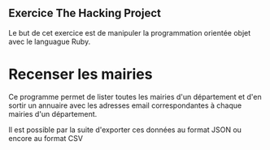 ## Exercice The Hacking Project

Le but de cet exercice est de manipuler la programmation orientée objet avec le languague Ruby.

# Recenser les mairies

Ce programme permet de lister toutes les mairies d'un département et d'en sortir un annuaire avec les adresses email correspondantes à chaque mairies d'un département.

Il est possible par la suite d'exporter ces données au format JSON ou encore au format CSV